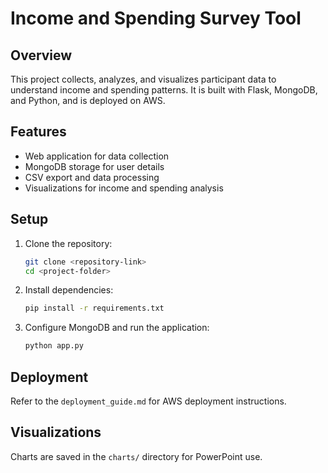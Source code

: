 # Income and Spending Survey Tool

## Overview
This project collects, analyzes, and visualizes participant data to understand income and spending patterns. It is built with Flask, MongoDB, and Python, and is deployed on AWS.

## Features
- Web application for data collection
- MongoDB storage for user details
- CSV export and data processing
- Visualizations for income and spending analysis

## Setup
1. Clone the repository:
   ```bash
   git clone <repository-link>
   cd <project-folder>
   ```
2. Install dependencies:
   ```bash
   pip install -r requirements.txt
   ```
3. Configure MongoDB and run the application:
   ```bash
   python app.py
   ```

## Deployment
Refer to the `deployment_guide.md` for AWS deployment instructions.

## Visualizations
Charts are saved in the `charts/` directory for PowerPoint use.
